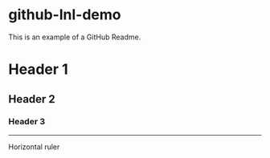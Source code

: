 # github-lnl-demo

This is an example of a GitHub Readme.

# Header 1
## Header 2
### Header 3

---
Horizontal ruler
